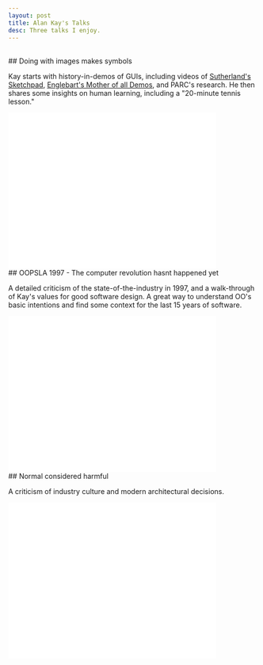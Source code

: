 ```yaml
---
layout: post
title: Alan Kay's Talks
desc: Three talks I enjoy.
---
```


<br>
## Doing with images makes symbols

Kay starts with history-in-demos of GUIs, including videos of [Sutherland's Sketchpad](http://en.wikipedia.org/wiki/Sketchpad), [Englebart's Mother of all Demos](http://en.wikipedia.org/wiki/The_Mother_of_All_Demos), and PARC's research. He then shares some insights on human learning, including a "20-minute tennis lesson."

<iframe width="420" height="315" src="//www.youtube.com/embed/kzDpfk8YhlE" frameborder="0" allowfullscreen></iframe>

<br>
## OOPSLA 1997 - The computer revolution hasnt happened yet

A detailed criticism of the state-of-the-industry in 1997, and a walk-through of Kay's values for good software design. A great way to understand OO's basic intentions and find some context for the last 15 years of software.

<iframe width="420" height="315" src="//www.youtube.com/embed/oKg1hTOQXoY" frameborder="0" allowfullscreen></iframe>

<br>
## Normal considered harmful

A criticism of industry culture and modern architectural decisions.

<iframe width="420" height="315" src="//www.youtube.com/embed/FvmTSpJU-Xc" frameborder="0" allowfullscreen></iframe>


<br>